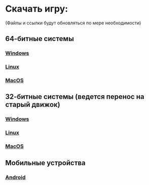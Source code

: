 # Скачать игру:
(Файлы и ссылки будут обновляться по мере необходимости)
## 64-битные системы
### [Windows](https://disk.yandex.ru/d/xkXKLWM3YpuR1w)
### [Linux](https://disk.yandex.ru/d/n0BV3QIAw-VlrA)
### [MacOS](https://disk.yandex.ru/d/8kHGvfm71CK_DA)
## 32-битные системы (ведется перенос на старый движок)
### [Windows](https://disk.yandex.ru/d/H0qf16W47yU3EQ)
### [Linux](https://disk.yandex.ru/d/oJu18fxMBzpG6A)
### [MacOS](https://disk.yandex.ru/d/Eay4U5h2uXBugQ)
## Мобильные устройства
### [Android](https://disk.yandex.ru/d/LLyNxueMF35qxg)
 
